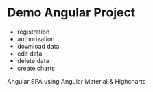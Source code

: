# Demo Angular Project
- registration
- authorization
- download data
- edit data
- delete data
- create charts

Angular SPA using Angular Material & Highcharts
